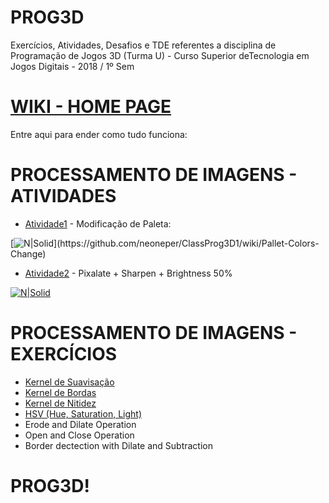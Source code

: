 # PROG3D

Exercícios, Atividades, Desafios e TDE referentes a disciplina de Programação de Jogos 3D (Turma U) - Curso Superior deTecnologia em Jogos Digitais - 2018 / 1º Sem
# [WIKI - HOME PAGE](https://github.com/neoneper/ClassProg3D1/wiki)
Entre aqui para ender como tudo funciona:

# PROCESSAMENTO DE IMAGENS - ATIVIDADES

* [Atividade1] - Modificação de Paleta:

[![N|Solid](https://docs.google.com/uc?id=1bRwnf6KnkCWMrYgakZf1plA_DHMlqTp_)](https://github.com/neoneper/ClassProg3D1/wiki/Pallet-Colors-Change)

* [Atividade2] - Pixalate + Sharpen + Brightness 50%

[![N|Solid](https://docs.google.com/uc?id=1-XNsEudz14nD_eKd0VTLDQl9Wx5SCl3I)](https://github.com/neoneper/ClassProg3D1/wiki/Image-Pixalate)

# PROCESSAMENTO DE IMAGENS - EXERCÍCIOS
- [Kernel de Suavisação](https://github.com/neoneper/ClassProg3D1/wiki/Kernel-Smooth)
- [Kernel de Bordas](https://github.com/neoneper/ClassProg3D1/wiki/Kernel-Border)
- [Kernel de Nitidez](https://github.com/neoneper/ClassProg3D1/wiki/Kernel-Nitidez)
- [HSV (Hue, Saturation, Light)](https://github.com/neoneper/ClassProg3D1/wiki/HSV)
- Erode and Dilate Operation
- Open and Close Operation
- Border dectection with Dilate and Subtraction

# PROG3D!

[Atividade1]: <(https://github.com/neoneper/ClassProg3D1/wiki/Pallet-Colors-Change> 
[Atividade2]: <https://github.com/neoneper/ClassProg3D1/wiki/Image-Pixalate>
[kborder]: <https://github.com/neoneper/ClassProg3D1/wiki/Kernel-Border>
[ksmooth]:<https://github.com/neoneper/ClassProg3D1/wiki/Kernel-Smooth>
[ksharp]:<https://github.com/neoneper/ClassProg3D1/wiki/Kernel-Nitidez>
